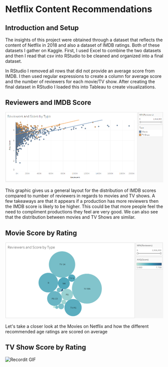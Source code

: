 # Netflix Content Recommendations

## Introduction and Setup
The insights of this project were obtained through a dataset that reflects the content of Netflix in 2018 and also a dataset of IMDB ratings. Both of these datasets I gather on Kaggle. First, I used Excel to combine the two datasets and then I read that csv into RStudio to be cleaned and organized into a final dataset. 

In RStudio I removed all rows that did not provide an average score from IMDB. I then used regular expressions to create a column for average score and the number of reviewers for each movie/TV show. After creating the final dataset in RStudio I loaded this into Tableau to create visualizations.

## Reviewers and IMDB Score

![ReviewersScore](Images/ReviewersScore.png)

This graphic gives us a general layout for the distribution of IMDB scores compared to number of reviewers in regards to movies and TV shows. A few takeaways are that it appears if a production has more reviewers then the IMDB score is likely to be higher. This could be that more people feel the need to compliment productions they feel are very good. We can also see that the distribution between movies and TV Shows are similar.

## Movie Score by Rating

![MovieRating](Images/MovieRating.png)

Let's take a closer look at the Movies on Netflix and how the different recommended age ratings are scored on average







## TV Show Score by Rating

![Recordit GIF](http://g.recordit.co/FuRa0UlEJY.gif)
